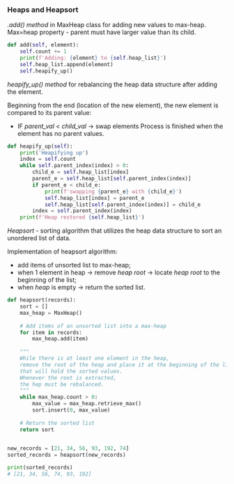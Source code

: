 ### Heaps and Heapsort

_.add() method_ in MaxHeap class for adding new values to max-heap.
Max=heap property - parent must have larger value than its child.


```python
def add(self, element):
    self.count += 1
    print(f'Adding: {element} to {self.heap_list}')
    self.heap_list.append(element)
    self.heapify_up()
```


_heapify_up() method_ for rebalancing the heap data structure after adding the element.

Beginning from the end (location of the new element), the new element is compared to its parent value:
* IF _parent_val_ < _child_val_ -> swap elements
Process is finished when the element has no parent values.


```python
def heapify_up(self):
    print('Heapifying up')
    index = self.count
    while self.parent_index(index) > 0:
        child_e = self.heap_list[index]
        parent_e = self.heap_list[self.parent_index(index)]
        if parent_e < child_e:
            print(f'swapping {parent_e} with {child_e}')
            self.heap_list[index] = parent_e
            self.heap_list[self.parent_index(index)] = child_e
        index = self.parent_index(index)
    print(f'Heap restored {self.heap_list}')
```

_Heapsort_ - sorting algorithm that utilizes the heap data structure to sort an unordered list of data.

Implementation of heapsort algorithm:
* add items of unsorted list to max-heap;
* when 1 element in heap -> remove _heap root_ -> locate _heap root_ to the beginning of the list;
* when _heap_ is empty -> return the sorted list.


```python
def heapsort(records):
    sort = []
    max_heap = MaxHeap()
    
    # Add items of an unsorted list into a max-heap
    for item in records:
        max_heap.add(item)
        
    """
    While there is at least one element in the heap,
    remove the root of the heap and place it at the beginning of the list
    that will hold the sorted values.
    Whenever the root is extracted,
    the hep must be rebalanced.
    """
    while max_heap.count > 0:
        max_value = max_heap.retrieve_max()
        sort.insert(0, max_value)
        
    # Return the sorted list
    return sort
    

new_records = [21, 34, 56, 93, 192, 74]
sorted_records = heapsort(new_records)

print(sorted_records)
# [21, 34, 56, 74, 93, 192]

```
